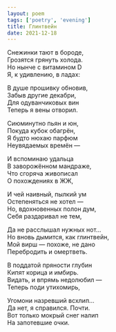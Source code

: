 ```yaml
---
layout: poem
tags: ['poetry', 'evening']
title: Глинтвейн
date: 2021-12-18
---
```


Снежинки тают в бороде,<br>
Грозятся грянуть холода.<br>
Но нынче с витамином D<br>
Я, к удивлению, в ладах:<br>

В душе прошивку обновив,<br>
Забыв другие декабри,<br>
Для одуванчиковых вин<br>
Теперь я вены отворил.<br>

Сиюминутно пьян и юн,<br>
Покуда кубок обагрён,<br>
Я будто нюхаю парфюм<br>
Неувядаемых времён —<br>

И вспоминаю удальца<br>
В заворожённом мандраже,<br>
Что сгоряча живописал<br>
О похождениях в ЖЖ,<br>

И чей наивный, пылкий ум<br>
Остепеняться не хотел —<br>
Но, вдохновенных полон дум,<br>
Себя раздаривал не тем,<br>

Да не расслышал нужных нот...<br>
Но вновь дымится, как глинтвейн,<br>
Мой вирш — похоже, не дано<br>
Перебродить и омертветь.<br>

В поддатой пряности глубин<br>
Кипят корица и имбирь.<br>
Видать, и впрямь недолюбил —<br>
Теперь поди утихомирь,<br>

Угомони назревший всхлип...<br>
Да нет, я справился. Почти.<br>
Вот только мокрый снег налип<br>
На запотевшие очки.
